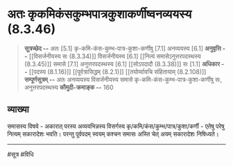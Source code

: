 # अतः कृकमिकंसकुम्भपात्रकुशाकर्णीष्वनव्ययस्य (8.3.46)
> **सूत्रच्छेद --** अतः [5.1] कृ-कमि-कंस-कुम्भ-पात्र-कुशा-कर्णीषु [7.1] अनव्ययस्य [6.1]
> **अनुवृत्ति --** [[विसर्जनीयस्य सः (8.3.34)]] विसर्जनीयस्य [6.1] [[नित्यं समासेऽनुत्तरपदस्थस्य (8.3.45)]] समासे [7.1] अनुत्तरपदस्थस्य [6.1] [[सोऽपदादौ (8.3.38)]] सः [1.1]
> **अधिकार --** [[पदस्य (8.1.16)]] [[पूर्वत्रासिद्धम् (8.2.1)]] [[तयोर्य्वावचि संहितायाम्  (8.2.108)]]
> **सम्पूर्णसूत्रम् --** अतः अनव्ययस्य विसर्जनीयस्य समासे कृ-कमि-कंस-कुम्भ-पात्र-कुशा-कर्णीषु सः, अनुत्तरपदस्थस्य
> **कौमुदी-क्रमाङ्क --** 160

## व्याख्या

समासस्य विषये - अकारात् परस्य अव्ययभिन्नस्य विसर्गस्य कृ/कमि/कंस/कुम्भ/पात्र/कुशा/कर्णी - एतेषु परेषु नित्यम् सकारादेशः भवति। परन्तु पूर्वपदम् स्वयम् कश्चन समासः अस्ति चेत् अयम् सकारादेशः निषिध्यते।

---
#सूत्र #विधि 